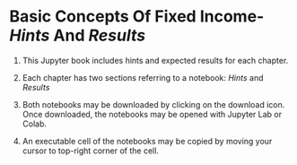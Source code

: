 # Basic Concepts Of Fixed Income- *Hints* And *Results*

1. This Jupyter book includes hints and expected results for each chapter.

2. Each chapter has two sections referring to a notebook: *Hints* and *Results*

3. Both notebooks may be downloaded by clicking on the download icon. Once downloaded, the notebooks may be opened with Jupyter Lab or Colab.

4. An executable cell of the notebooks may be copied by moving your cursor to top-right corner of the cell.




```{tableofcontents}
```
